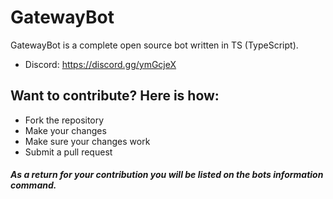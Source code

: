 # GatewayBot

GatewayBot is a complete open source bot written in TS (TypeScript).

  - Discord: https://discord.gg/ymGcjeX

## Want to contribute? Here is how:

  - Fork the repository
  - Make your changes
  - Make sure your changes work
  - Submit a pull request

##### As a return for your contribution you will be listed on the bots information command.

